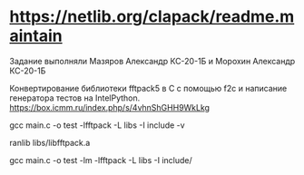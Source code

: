 # https://netlib.org/clapack/readme.maintain

Задание выполняли Мазяров Александр КС-20-1Б и Морохин Александр КС-20-1Б

Конвертирование библиотеки fftpack5 в С с помощью f2c и написание генератора тестов на IntelPython.
https://box.icmm.ru/index.php/s/4vhnShGHH9WkLkg



gcc main.c -o test -lfftpack -L libs -I include -v

ranlib libs/libfftpack.a

gcc main.c -o test -lm -lfftpack -L libs -I include/
